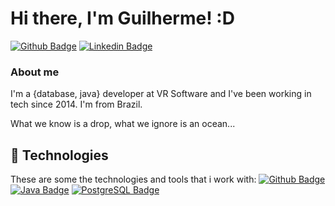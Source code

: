 # Hi there, I'm Guilherme! :D

[![Github Badge](https://img.shields.io/badge/-Github-000?style=flat-square&logo=Github&logoColor=white&link=https://github.com/guigomes91)](https://github.com/guigomes91)
[![Linkedin Badge](https://img.shields.io/badge/-LinkedIn-blue?style=flat-square&logo=Linkedin&logoColor=white&link=https://www.linkedin.com/in/guilherme-gomes-21031991/)](https://www.linkedin.com/in/guilherme-gomes-21031991/)

### About me
I'm a {database, java} developer at VR Software and I've been working in tech since 2014. I'm from Brazil.

What we know is a drop, what we ignore is an ocean...

## 🚀 Technologies

These are some the technologies and tools that i work with:
[![Github Badge](https://img.shields.io/badge/-Github-000?style=flat-square&logo=Github&logoColor=white&link=https://github.com/)](https://github.com/)
[![Java Badge](https://img.shields.io/badge/-Java-023?style=flat-square&logo=Java&logoColor=white&link=https://www.java.com/pt-BR/)](https://www.java.com/pt-BR/)
[![PostgreSQL Badge](https://img.shields.io/badge/-PostgreSQL-022?style=flat-square&logo=PostgreSQL&logoColor=white&link=https://www.postgresql.org/)](https://www.postgresql.org/)


